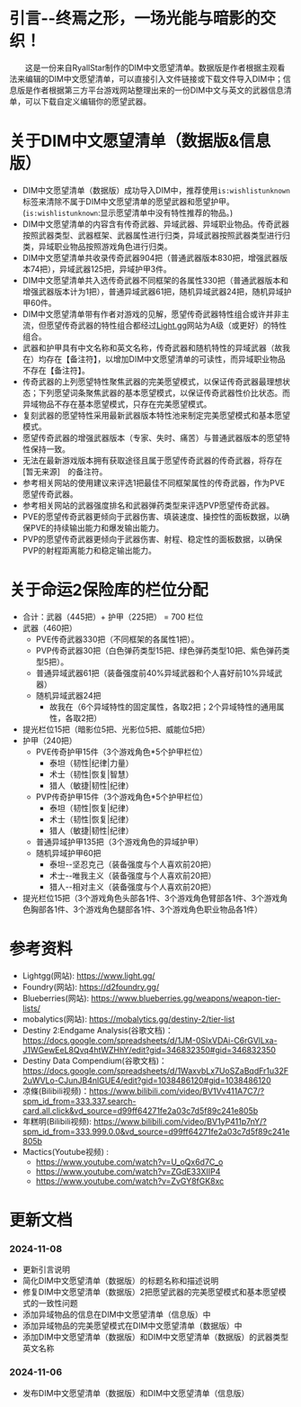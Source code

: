 # 引言--终焉之形，一场光能与暗影的交织！

&emsp;&emsp;这是一份来自RyallStar制作的DIM中文愿望清单。数据版是作者根据主观看法来编辑的DIM中文愿望清单，可以直接引入文件链接或下载文件导入DIM中；信息版是作者根据第三方平台游戏网站整理出来的一份DIM中文与英文的武器信息清单，可以下载自定义编辑你的愿望武器。  

  
# 关于DIM中文愿望清单（数据版&信息版）
* DIM中文愿望清单（数据版）成功导入DIM中，推荐使用```is:wishlistunknown```标签来清除不属于DIM中文愿望清单的愿望武器和愿望护甲。(```is:wishlistunknown```:显示愿望清单中没有特性推荐的物品。)
* DIM中文愿望清单的内容含有传奇武器、异域武器、异域职业物品。传奇武器按照武器类型、武器框架、武器属性进行归类，异域武器按照武器类型进行归类，异域职业物品按照游戏角色进行归类。
* DIM中文愿望清单共收录传奇武器904把（普通武器版本830把，增强武器版本74把），异域武器125把，异域护甲3件。
* DIM中文愿望清单共入选传奇武器不同框架的各属性330把（普通武器版本和增强武器版本计为1把），普通异域武器61把，随机异域武器24把，随机异域护甲60件。
* DIM中文愿望清单带有作者对游戏的见解，愿望传奇武器特性组合或许并非主流，但愿望传奇武器的特性组合都经过[Light.gg](https://www.light.gg/)网站为A级（或更好）的特性组合。
* 武器和护甲具有中文名称和英文名称，传奇武器和随机特性的异域武器（故我在）均存在【备注符】，以增加DIM中文愿望清单的可读性，而异域职业物品不存在【备注符】。
* 传奇武器的上列愿望特性聚焦武器的完美愿望模式，以保证传奇武器最理想状态；下列愿望词条聚焦武器的基本愿望模式，以保证传奇武器性价比状态。而异域物品不存在基本愿望模式，只存在完美愿望模式。
* 复刻武器的愿望特性采用最新武器版本特性池来制定完美愿望模式和基本愿望模式。
* 愿望传奇武器的增强武器版本（专家、失时、痛苦）与普通武器版本的愿望特性保持一致。
* 无法在最新游戏版本拥有获取途径且属于愿望传奇武器的传奇武器，将存在&emsp;[暂无来源]&emsp;的备注符。
* 参考相关网站的使用建议来评选1把最佳不同框架属性的传奇武器，作为PVE愿望传奇武器。
* 参考相关网站的武器强度排名和武器弹药类型来评选PVP愿望传奇武器。
* PVE的愿望传奇武器更倾向于武器伤害、填装速度、操控性的面板数据，以确保PVE的持续输出能力和爆发输出能力。
* PVP的愿望传奇武器更倾向于武器伤害、射程、稳定性的面板数据，以确保PVP的射程距离能力和稳定输出能力。


# 关于命运2保险库的栏位分配
* 合计：武器（445把）+ 护甲（225把） = 700 栏位
* 武器（460把）
  * PVE传奇武器330把（不同框架的各属性1把）。
  * PVP传奇武器30把（白色弹药类型15把、绿色弹药类型10把、紫色弹药类型5把）。
  * 普通异域武器61把（装备强度前40%异域武器和个人喜好前10%异域武器）
  * 随机异域武器24把
    * 故我在（6个异域特性的固定属性，各取2把；2个异域特性的通用属性，各取2把）
* 提光栏位15把（暗影位5把、光影位5把、威能位5把）
* 护甲（240把）
  * PVE传奇护甲15件（3个游戏角色*5个护甲栏位）
    * 泰坦（韧性|纪律|力量）
    * 术士（韧性|恢复|智慧）
    * 猎人（敏捷|韧性|纪律）
  * PVP传奇护甲15件（3个游戏角色*5个护甲栏位）
    * 泰坦（韧性|恢复|纪律）
    * 术士（韧性|恢复|纪律）
    * 猎人（敏捷|韧性|纪律）
  * 普通异域护甲135把（3个游戏角色的异域护甲）
  * 随机异域护甲60把
    * 泰坦--坚忍克己（装备强度与个人喜欢前20把）
    * 术士--唯我主义（装备强度与个人喜欢前20把）
    * 猎人--相对主义（装备强度与个人喜欢前20把）
* 提光栏位15把（3个游戏角色头部各1件、3个游戏角色臂部各1件、3个游戏角色胸部各1件、3个游戏角色腿部各1件、3个游戏角色职业物品各1件）


# 参考资料
* Lightgg(网站): <https://www.light.gg/>
* Foundry(网站): <https://d2foundry.gg/>
* Blueberries(网站): <https://www.blueberries.gg/weapons/weapon-tier-lists/>
* mobalytics(网站): <https://mobalytics.gg/destiny-2/tier-list>
* Destiny 2:Endgame Analysis(谷歌文档)：<https://docs.google.com/spreadsheets/d/1JM-0SlxVDAi-C6rGVlLxa-J1WGewEeL8Qvq4htWZHhY/edit?gid=346832350#gid=346832350>
* Destiny Data Compendium(谷歌文档)：<https://docs.google.com/spreadsheets/d/1WaxvbLx7UoSZaBqdFr1u32F2uWVLo-CJunJB4nlGUE4/edit?gid=1038486120#gid=1038486120>
* 凉條(Bilibili视频)：<https://www.bilibili.com/video/BV1Vv411A7C7/?spm_id_from=333.337.search-card.all.click&vd_source=d99ff64271fe2a03c7d5f89c241e805b>
* 年糕明(Bilibili视频): <https://www.bilibili.com/video/BV1yP411p7nY/?spm_id_from=333.999.0.0&vd_source=d99ff64271fe2a03c7d5f89c241e805b>
* Mactics(Youtube视频) :
   * <https://www.youtube.com/watch?v=U_oQx6d7C_o>
   * <https://www.youtube.com/watch?v=ZGdE33XIIP4>
   * <https://www.youtube.com/watch?v=ZvGY8fGK8xc>



# 更新文档
### 2024-11-08
 * 更新引言说明
 * 简化DIM中文愿望清单（数据版）的标题名称和描述说明
 * 修复DIM中文愿望清单（数据版）2把愿望武器的完美愿望模式和基本愿望模式的一致性问题
 * 添加异域物品的信息在DIM中文愿望清单（信息版）中
 * 添加异域物品的完美愿望模式在DIM中文愿望清单（数据版）中
 * 添加DIM中文愿望清单（数据版）和DIM中文愿望清单（数据版）的武器类型英文名称

### 2024-11-06
 * 发布DIM中文愿望清单（数据版）和DIM中文愿望清单（信息版）
